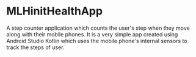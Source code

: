 # MLHinitHealthApp

A step counter application which counts the user's step when they move along with their mobile phones. It is a very simple app created using Android Studio Kotlin which uses the mobile phone's internal sensors to track the steps of user. 
